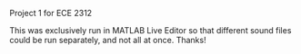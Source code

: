 Project 1 for ECE 2312

This was exclusively run in MATLAB Live Editor so that different sound files could be run separately, and not all at once.
Thanks!
